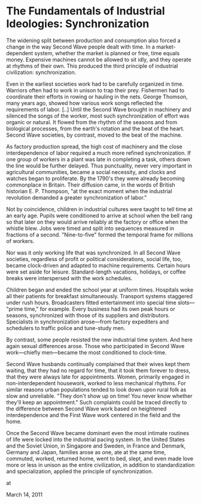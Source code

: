 # The Fundamentals of Industrial Ideologies: Synchronization
The widening split between production and consumption also forced a change in the way Second Wave people dealt with time. In a market-dependent system, whether the market is planned or free, time equals money. Expensive machines cannot be allowed to sit idly, and they operate at rhythms of their own. This produced the third principle of industrial civilization: synchronization.

Even in the earliest societies work had to be carefully organized in time. Warriors often had to work in unison to trap their prey. Fishermen had to coordinate their efforts in rowing or hauling in the nets. George Thomson, many years ago, showed how various work songs reflected the requirements of labor. [..]  Until the Second Wave brought in machinery and silenced the songs of the worker, most such synchronization of effort was organic or natural. It flowed from the rhythm of the seasons and from biological processes, from the earth's rotation and the beat of the heart. Second Wave societies, by contrast, moved to the beat of the machine.

As factory production spread, the high cost of machinery and the close interdependence of labor required a much more refined synchronization. If one group of workers in a plant was late in completing a task, others down the line would be further delayed. Thus punctuality, never very important in agricultural communities, became a social necessity, and clocks and watches began to proliferate. By the 1790's they were already becoming commonplace in Britain. Their diffusion came, in the words of British historian E. P. Thompson, "at the exact moment when the industrial revolution demanded a greater synchronization of labor."

Not by coincidence, children in industrial cultures were taught to tell time at an early age. Pupils were conditioned to arrive at school when the bell rang so that later on they would arrive reliably at the factory or office when the whistle blew. Jobs were timed and split into sequences measured in fractions of a second. "Nine-to-five" formed the temporal frame for millions of workers.

Nor was it only working life that was synchronized. In all Second Wave societies, regardless of profit or political considerations, social life, too, became clock-driven and adapted to machine requirements. Certain hours were set aside for leisure. Standard-length vacations, holidays, or coffee breaks were interspersed with the work schedules.

Children began and ended the school year at uniform times. Hospitals woke all their patients for breakfast simultaneously. Transport systems staggered under rush hours. Broadcasters fitted entertainment into special time slots— "prime time," for example. Every business had its own peak hours or seasons, synchronized with those of its suppliers and distributors. Specialists in synchronization arose—from factory expediters and schedulers to traffic police and tune-study men.

By contrast, some people resisted the new industrial time system. And here again sexual differences arose. Those who participated in Second Wave work—chiefly men—became the most conditioned to clock-time.

Second Wave husbands continually complained that their wives kept them waiting, that they had no regard for time, that it took them forever to dress, that they were always late for appointments. Women, primarily engaged in non-interdependent housework, worked to less mechanical rhythms. For similar reasons urban populations tended to look down upon rural folk as slow and unreliable. "They don't show up on time! You never know whether they'll keep an appointment." Such complaints could be traced directly to the difference between Second Wave work based on heightened interdependence and the First Wave work centered in the field and the home.

Once the Second Wave became dominant even the most intimate routines of life were locked into the industrial pacing system. In the United States and the Soviet Union, in Singapore and Sweden, in France and Denmark, Germany and Japan, families arose as one, ate at the same time, commuted, worked, returned home, went to bed, slept, and even made love more or less in unison as the entire civilization, in addition to standardization and specialization, applied the principle of synchronization.







at

March 14, 2011















